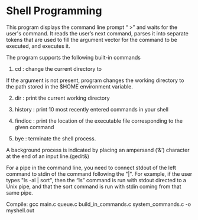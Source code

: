 # Shell Programming

This program displays the command line prompt “<directory> >” and waits for the user's
command. It reads the user’s next command, parses it into separate tokens that are used to fill the
argument vector for the command to be executed, and executes it.

The program supports the following built-in commands 

1) cd <directory> : change the current directory to <directory>

If the <directory> argument is not present, program changes the working directory to
the path stored in the $HOME environment variable.

2) dir : print the current working directory

3) history : print 10 most recently entered commands in your shell

4) findloc <command> : print the location of the executable file corresponding to the given command

5) bye : terminate the shell process.


A background process is indicated by placing an ampersand (’&’) character at the end of an input line.(gedit&)

For a pipe in the command line, you need to connect stdout of the left command to stdin of
the command following the "|". For example, if the user types "ls -al | sort", then the “ls”
command is run with stdout directed to a Unix pipe, and that the sort command is run with
stdin coming from that same pipe.

Compile: gcc main.c queue.c build_in_commands.c system_commands.c -o myshell.out
